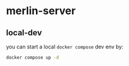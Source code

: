 # merlin-server

## local-dev
you can start a local `docker compose` dev env by:
```bash
docker compose up -d
```